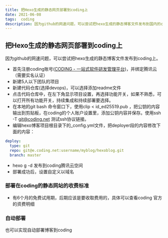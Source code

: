 ```yaml
---
title: 把Hexo生成的静态网页部署到coding上
date: 2021-06-08
tags:  coding
description: 因为github的网速问题，可以尝试把hexo生成的静态博客文件发布到国内的coding上。
---
```


## 把Hexo生成的静态网页部署到coding上

因为github的网速问题，可以尝试把hexo生成的静态博客文件发布到coding上。
* 首先注册coding账号([CODING - 一站式软件研发管理平台](https://coding.net/))，并绑定腾讯云（需要实名认证）
* 新建5人以下团队的项目
* 新建代码仓库(选择devops)，可以选择添加readme文件
* 点击代码仓库中，在左下角显示项目设置，再选择功能开关，如果不熟悉，可以打开所有功能开关，持续集成和持续部署要选择。
* 在本地的git bash 命令窗口下，使用clip < id_ed25519.pub ，把公钥的内容输出到剪贴板，在coding的个人账户设置里，添加公钥内容并保存。使用ssh -T  git@coding.net  测试ssh协议链接。
*  编辑hexo博客项目根目录下的_config.yml文件，把deployer段的内容修改下面的内容：

```yaml
deploy:
  type: git
  repo: git@e.coding.net:username/myblog/hexoblog.git
  branch: master  

```

* hexo g -d   发布到coding腾讯云空间
* 部署成功后，设置自定义以域名

###  部署在coding的静态网站的收费标准

* 有6个月的免费试用期，后期应该是要收取费用的，具体可以查看coding 官方的资费明细

### 自动部署

也可以实现自动部署博客到coding